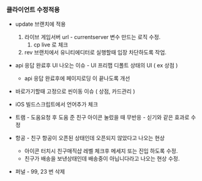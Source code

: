 
### 클라이언트 수정적용
- update 브랜치에 적용
	1. 라이브 게임서버 url -  currentserver 변수 만드는 로직 수정. 
		1.  cp live 로 체크
	2. rev 브랜치에서 유니티에디터로 실행할때 입장 차단하도록 작업. 


- api 응답 완료후  UI 나오는 이슈 - UI 프리팹 디폴트 상태의  UI ( ex 상점 ) 
	- api 응답 완료후에  페이지로딩 이 끝나도록 개선 

- 바로가기할때 고정으로 씬이동 이슈  ( 상점, 카드관리 )
- iOS 빌드스크립트에서 언어추가 체크
- 트램 - 도움요청 후 도움 준 친구 아이콘 눌렀을 때 무반응 - 싣기와 같은 효과로 수정
- 항공 - 친구 항공이 오픈된 상태인데 오픈되지 않았다고 나오는 현상
	- 아이콘 터치시 친구매직샵 레벨 체크후 메세지 또는 진입 하도록 수정.
	- 친구가 배송을 보낸상태인데 배송중이 아닙니다라고 나오는 현상 수정.
- 퍼널 - 99, 23 번 삭제
